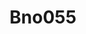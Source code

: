 ---
uid: device-bno055
title: Bno055
isGuide: true
isDevice: true
isHeadstage: false
device: BNO055
headstage: Headstage64
workflow: true
workflow_file: ~/workflows/device-bno055_headstage64.bonsai
visualize: true
visualize_rollinggraph: true
visualize_timeseries: true
---